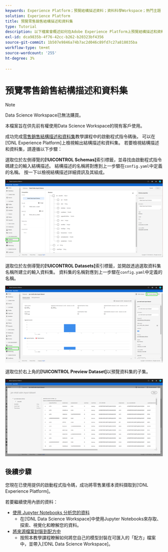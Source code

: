 ```yaml
---
keywords: Experience Platform；預覽結構描述資料；資料科學Workspace；熱門主題
solution: Experience Platform
title: 預覽零售銷售結構描述和資料集
type: Tutorial
description: 以下檔案會概述如何在Adobe Experience Platform上預覽結構描述和資料集。
exl-id: dca9835b-4f76-42cc-b262-b20323bf4356
source-git-commit: 1b507e9846a74b7ac2d046c89fd7c27a818035ba
workflow-type: tm+mt
source-wordcount: '255'
ht-degree: 3%

---
```


# 預覽零售銷售結構描述和資料集

>[!NOTE]
>
>Data Science Workspace已無法購買。
>
>本檔案旨在供先前有權使用Data Science Workspace的現有客戶使用。

成功完成[零售銷售結構描述和資料集](./create-retails-sales-dataset.md)教學課程中的啟動程式指令碼後。 可以在[!DNL Experience Platform]上檢視輸出結構描述和資料集。 若要檢視結構描述和資料集，請遵循以下步驟：

選取位於左側導覽的&#x200B;**[!UICONTROL Schemas]**&#x200B;索引標籤，並尋找由啟動程式指令碼建立的輸入結構描述。 結構描述的名稱將對應到上一步驟在`config.yaml`中定義的名稱。 按一下以檢視結構描述詳細資訊及其組成。

![](../images/models-recipes/access-data/schema.PNG)

選取位於左側導覽的&#x200B;**[!UICONTROL Datasets]**&#x200B;索引標籤，並開啟透過選取資料集名稱所建立的輸入資料集。 資料集的名稱對應到上一步驟在`config.yaml`中定義的名稱。

![](../images/models-recipes/access-data/dataset.PNG)

選取位於右上角的&#x200B;**[!UICONTROL Preview Dataset]**&#x200B;以預覽資料集的子集。

![](../images/models-recipes/access-data/preview.PNG)

## 後續步驟

您現在已使用提供的啟動程式指令碼，成功將零售業樣本資料擷取到[!DNL Experience Platform]。

若要繼續使用內嵌的資料：

- [使用 Jupyter Notebooks 分析您的資料](../jupyterlab/analyze-your-data.md)
   - 在[!DNL Data Science Workspace]中使用Jupyter Notebooks來存取、探索、視覺化和瞭解您的資料。
- [將來源檔案封裝到配方中](./package-source-files-recipe.md)
   - 按照本教學課程瞭解如何將您自己的模型封裝在可匯入的「配方」檔案中，並帶入[!DNL Data Science Workspace]。

